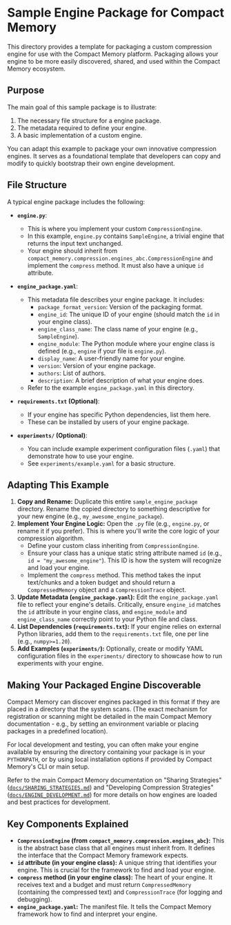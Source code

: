 # Sample Engine Package for Compact Memory

This directory provides a template for packaging a custom compression engine for use with the Compact Memory platform. Packaging allows your engine to be more easily discovered, shared, and used within the Compact Memory ecosystem.

## Purpose

The main goal of this sample package is to illustrate:
1.  The necessary file structure for a engine package.
2.  The metadata required to define your engine.
3.  A basic implementation of a custom engine.

You can adapt this example to package your own innovative compression engines.
It serves as a foundational template that developers can copy and modify to quickly bootstrap their own engine development.

## File Structure

A typical engine package includes the following:

*   **`engine.py`**:
    *   This is where you implement your custom `CompressionEngine`.
    *   In this example, `engine.py` contains `SampleEngine`, a trivial engine that returns the input text unchanged.
    *   Your engine should inherit from `compact_memory.compression.engines_abc.CompressionEngine` and implement the `compress` method. It must also have a unique `id` attribute.

*   **`engine_package.yaml`**:
    *   This metadata file describes your engine package. It includes:
        *   `package_format_version`: Version of the packaging format.
        *   `engine_id`: The unique ID of your engine (should match the `id` in your engine class).
        *   `engine_class_name`: The class name of your engine (e.g., `SampleEngine`).
        *   `engine_module`: The Python module where your engine class is defined (e.g., `engine` if your file is `engine.py`).
        *   `display_name`: A user-friendly name for your engine.
        *   `version`: Version of your engine package.
        *   `authors`: List of authors.
        *   `description`: A brief description of what your engine does.
    *   Refer to the example `engine_package.yaml` in this directory.

*   **`requirements.txt` (Optional)**:
    *   If your engine has specific Python dependencies, list them here.
    *   These can be installed by users of your engine package.

*   **`experiments/` (Optional)**:
    *   You can include example experiment configuration files (`.yaml`) that demonstrate how to use your engine.
    *   See `experiments/example.yaml` for a basic structure.

## Adapting This Example

1. **Copy and Rename:** Duplicate this entire `sample_engine_package` directory. Rename the copied directory to something descriptive for your new engine (e.g., `my_awesome_engine_package`).
2. **Implement Your Engine Logic:** Open the `.py` file (e.g., `engine.py`, or rename it if you prefer). This is where you'll write the core logic of your compression algorithm.
    *   Define your custom class inheriting from `CompressionEngine`.
    *   Ensure your class has a unique static string attribute named `id` (e.g., `id = "my_awesome_engine"`). This ID is how the system will recognize and load your engine.
    *   Implement the `compress` method. This method takes the input text/chunks and a token budget and should return a `CompressedMemory` object and a `CompressionTrace` object.
3. **Update Metadata (`engine_package.yaml`):** Edit the `engine_package.yaml` file to reflect your engine's details. Critically, ensure `engine_id` matches the `id` attribute in your engine class, and `engine_module` and `engine_class_name` correctly point to your Python file and class.
4. **List Dependencies (`requirements.txt`):** If your engine relies on external Python libraries, add them to the `requirements.txt` file, one per line (e.g., `numpy>=1.20`).
5. **Add Examples (`experiments/`):** Optionally, create or modify YAML configuration files in the `experiments/` directory to showcase how to run experiments with your engine.

## Making Your Packaged Engine Discoverable

Compact Memory can discover engines packaged in this format if they are placed in a directory that the system scans. (The exact mechanism for registration or scanning might be detailed in the main Compact Memory documentation - e.g., by setting an environment variable or placing packages in a predefined location).

For local development and testing, you can often make your engine available by ensuring the directory containing your package is in your `PYTHONPATH`, or by using local installation options if provided by Compact Memory's CLI or main setup.

Refer to the main Compact Memory documentation on "Sharing Strategies" ([`docs/SHARING_STRATEGIES.md`](../../docs/SHARING_STRATEGIES.md)) and "Developing Compression Strategies" ([`docs/ENGINE_DEVELOPMENT.md`](../../docs/ENGINE_DEVELOPMENT.md)) for more details on how engines are loaded and best practices for development.

## Key Components Explained

*   **`CompressionEngine` (from `compact_memory.compression.engines_abc`):** This is the abstract base class that all engines must inherit from. It defines the interface that the Compact Memory framework expects.
*   **`id` attribute (in your engine class):** A unique string that identifies your engine. This is crucial for the framework to find and load your engine.
*   **`compress` method (in your engine class):** The heart of your engine. It receives text and a budget and must return `CompressedMemory` (containing the compressed text) and `CompressionTrace` (for logging and debugging).
*   **`engine_package.yaml`:** The manifest file. It tells the Compact Memory framework how to find and interpret your engine.
